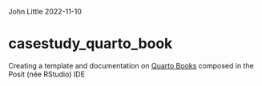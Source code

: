 John Little
2022-11-10

<!-- README.md is generated from README.Rmd. Please edit that file -->

# casestudy_quarto_book

<!-- badges: start -->
<!-- badges: end -->

Creating a template and documentation on [Quarto
Books](https://quarto.org/docs/books/) composed in the Posit (née
RStudio) IDE
